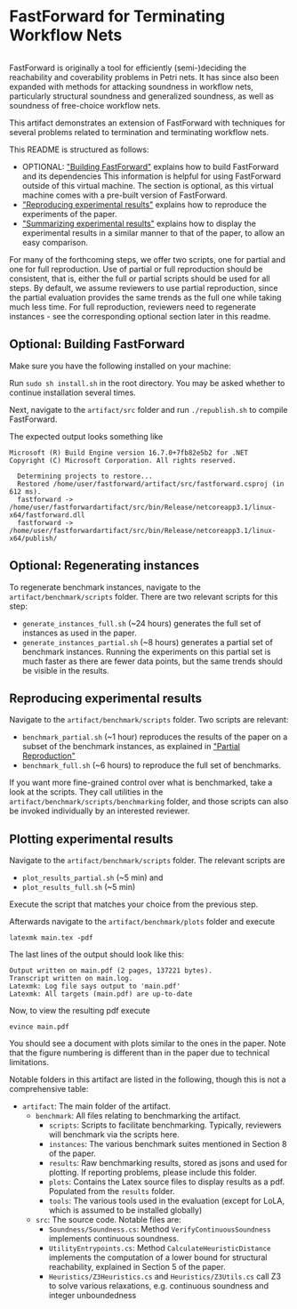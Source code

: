 <div style="display: flex; align-items: center; justify-content: center;">
  <h1>FastForward for Terminating Workflow Nets&nbsp;</h1>
</div>

FastForward is originally a tool for efficiently (semi-)deciding the reachability and coverability problems in Petri nets.
It has since also been expanded with methods for attacking
soundness in workflow nets, particularly structural soundness and generalized soundness, as well as soundness of free-choice workflow nets.

This artifact demonstrates an extension of FastForward with techniques for
several problems related to termination and terminating workflow nets.


This README is structured as follows:

- OPTIONAL: ["Building FastForward"](#compiling-fastforward) explains
how to build FastForward and its dependencies
This information is helpful for using FastForward outside of this virtual machine. The section is
optional, as this virtual machine comes with a pre-built version of FastForward.
- ["Reproducing experimental results"](#reproducing-experimental-results)
explains how to reproduce the experiments of the paper.
- ["Summarizing experimental results"](#summarizing-experimental-results) explains how to
display the experimental results in a similar manner to that of the paper, to
allow an easy comparison.

For many of the forthcoming steps, we offer two scripts,
one for partial and one for full reproduction.
Use of partial or full reproduction should be consistent,
that is, either the full or partial scripts should be used
for all steps.
By default, we assume reviewers to use partial reproduction,
since the partial evaluation provides the same trends as the full one
while taking much less time.
For full reproduction, reviewers need to regenerate instances - see the corresponding optional section
later in this readme.

## Optional: Building FastForward

Make sure you have the following installed on your machine:

Run `sudo sh install.sh` in the root directory.
You may be asked whether to continue installation several times.

Next, navigate to the `artifact/src` folder and
run `./republish.sh` to compile FastForward. 

The expected output looks something like

```
Microsoft (R) Build Engine version 16.7.0+7fb82e5b2 for .NET
Copyright (C) Microsoft Corporation. All rights reserved.

  Determining projects to restore...
  Restored /home/user/fastforward/artifact/src/fastforward.csproj (in 612 ms).
  fastforward -> /home/user/fastforwardartifact/src/bin/Release/netcoreapp3.1/linux-x64/fastforward.dll
  fastforward -> /home/user/fastforwardartifact/src/bin/Release/netcoreapp3.1/linux-x64/publish/
```

## Optional: Regenerating instances

To regenerate benchmark instances, navigate to the
`artifact/benchmark/scripts` folder.
There are two relevant scripts for this step:
* `generate_instances_full.sh` (~24 hours) generates the full set of instances as used in the paper.
* `generate_instances_partial.sh` (~8 hours) generates a partial set of benchmark instances. Running the experiments on this partial set is much faster as there are fewer data points, but the same trends should be visible in the results.

## Reproducing experimental results

Navigate to the
`artifact/benchmark/scripts` folder.
Two scripts are relevant:
* `benchmark_partial.sh` (~1 hour) reproduces the results of the paper on a subset of the benchmark instances, as explained
in ["Partial Reproduction"](#partial-reproduction)
* `benchmark_full.sh` (~6 hours) to reproduce the full set of benchmarks.

If you want more fine-grained control over what is benchmarked,
take a look at the scripts. They call utilities in the `artifact/benchmark/scripts/benchmarking` folder, and those scripts
can also be invoked individually by an interested reviewer.

## Plotting experimental results

Navigate to the
`artifact/benchmark/scripts` folder.
The relevant scripts are
* `plot_results_partial.sh` (~5 min) and
* `plot_results_full.sh` (~5 min)

Execute the script that matches your choice from the previous step.

Afterwards navigate to the 
`artifact/benchmark/plots`
folder and execute

```
latexmk main.tex -pdf
```

The last lines of the output should look like this:
```
Output written on main.pdf (2 pages, 137221 bytes).
Transcript written on main.log.
Latexmk: Log file says output to 'main.pdf'
Latexmk: All targets (main.pdf) are up-to-date
```

Now, to view the resulting pdf execute 
```
evince main.pdf
```

You should see a document with plots similar to
the ones in the paper.
Note that the figure numbering is different than in the paper
due to technical limitations.


Notable folders in this artifact are listed in the following, though this is not a comprehensive table:
- `artifact`: The main folder of the artifact.
  - `benchmark`: All files relating to benchmarking the artifact.
    - `scripts`: Scripts to facilitate benchmarking. Typically, reviewers will benchmark via the scripts here.
    - `instances`: The various benchmark suites mentioned in Section 8 of the paper.
    - `results`: Raw benchmarking results, stored as jsons and used for plotting. If reporting problems, please include this folder.
    - `plots`: Contains the Latex source files to display results as a pdf. Populated from the `results` folder.
    - `tools`: The various tools used in the evaluation (except for LoLA, which is assumed to be installed globally)
  - `src`: The source code. Notable files are:
    - `Soundness/Soundness.cs`: Method `VerifyContinuousSoundness` implements continuous soundness. 
    - `UtilityEntrypoints.cs`: Method `CalculateHeuristicDistance` implements the computation of a lower bound for structural reachability, explained in Section 5 of the paper.
    - `Heuristics/Z3Heuristics.cs` and `Heuristics/Z3Utils.cs` call Z3 to solve various relaxations, e.g. continuous soundness and integer unboundedness
